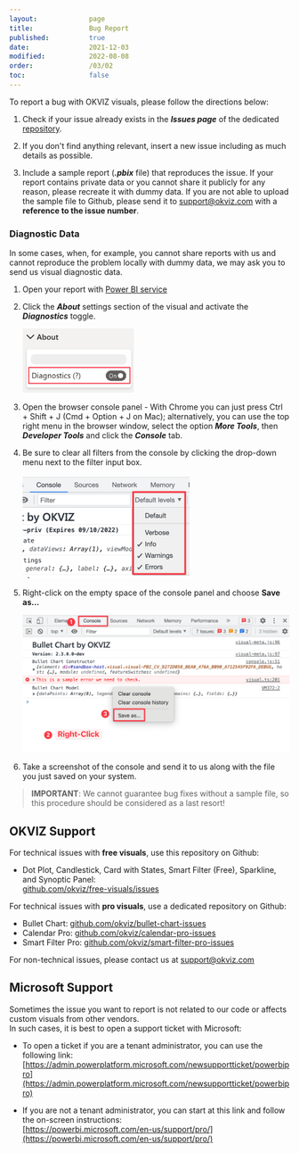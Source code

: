 ```yaml
---
layout:             page
title:              Bug Report
published:          true
date:               2021-12-03
modified:           2022-08-08
order:              /03/02
toc:                false
---
```


To report a bug with OKVIZ visuals, please follow the directions below:

1. Check if your issue already exists in the ***Issues page*** of the dedicated [repository](#issues-pages).

2. If you don't find anything relevant, insert a new issue including as much details as possible.

3. Include a sample report (***.pbix*** file) that reproduces the issue. If your report contains private data or you cannot share it publicly for any reason, please recreate it with dummy data. 
If you are not able to upload the sample file to Github, please send it to [support@okviz.com](mailto:support@okviz.com) with a **reference to the issue number**.

### Diagnostic Data

In some cases, when, for example, you cannot share reports with us and cannot reproduce the problem locally with dummy data, we may ask you to send us visual diagnostic data. 

1. Open your report with [Power BI service](https://app.powerbi.com)

2. Click the ***About*** settings section of the visual and activate the ***Diagnostics*** toggle.

    <img src="images/diagnostics.png" width="200">

3. Open the browser console panel - With Chrome you can just press Ctrl + Shift + J (Cmd + Option + J on Mac);  alternatively, you can use the top right menu in the browser window, select the option ***More Tools***, then ***Developer Tools*** and click the ***Console*** tab.

4. Be sure to clear all filters from the console by clicking the drop-down menu next to the filter input box.

    <img src="images/filter-console.png" width="300">

5. Right-click on the empty space of the console panel and choose **Save as...**

    <img src="images/save-console.png" width="650">

6. Take a screenshot of the console and send it to us along with the file you just saved on your system.

> **IMPORTANT**: We cannot guarantee bug fixes without a sample file, so this procedure should be considered as a last resort!

## OKVIZ Support

For technical issues with **free visuals**, use this repository on Github:
- Dot Plot, Candlestick, Card with States, Smart Filter (Free), Sparkline, and Synoptic Panel:  
[github.com/okviz/free-visuals/issues](https://github.com/okviz/free-visuals/issues)


For technical issues with **pro visuals**, use a dedicated repository on Github:
- Bullet Chart: [github.com/okviz/bullet-chart-issues](https://github.com/okviz/bullet-chart-issues)
- Calendar Pro: [github.com/okviz/calendar-pro-issues](https://github.com/okviz/calendar-pro-issues)
- Smart Filter Pro: [github.com/okviz/smart-filter-pro-issues](https://github.com/okviz/smart-filter-pro-issues)


For non-technical issues, please contact us at [support@okviz.com](mailto:support@okviz.com)

## Microsoft Support

Sometimes the issue you want to report is not related to our code or affects custom visuals from other vendors.  
In such cases, it is best to open a support ticket with Microsoft:

- To open a ticket if you are a tenant administrator, you can use the following link:  
    [https://admin.powerplatform.microsoft.com/newsupportticket/powerbipro](https://admin.powerplatform.microsoft.com/newsupportticket/powerbipro)

- If you are not a tenant administrator, you can start at this link and follow the on-screen instructions:  
    [https://powerbi.microsoft.com/en-us/support/pro/](https://powerbi.microsoft.com/en-us/support/pro/)

